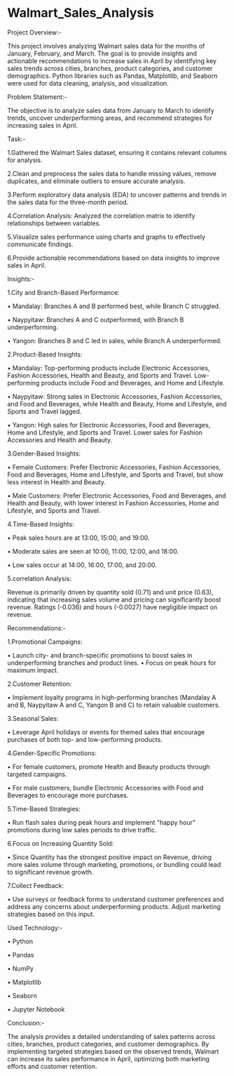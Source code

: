 # Walmart_Sales_Analysis

Project Overview:-

  This project involves analyzing Walmart sales data for the months of January, February, and March. The goal is to provide insights and actionable recommendations to increase sales in April by identifying key      sales trends across cities, branches, product categories, and customer demographics. Python libraries such as Pandas, Matplotlib, and Seaborn were used for data cleaning, analysis, and visualization.

Problem Statement:-

The objective is to analyze sales data from January to March to identify trends, uncover underperforming areas, and recommend strategies for increasing sales in April.

Task:-

1.Gathered the Walmart Sales dataset, ensuring it contains relevant columns for analysis.

2.Clean and preprocess the sales data to handle missing values, remove duplicates, and eliminate outliers to ensure accurate analysis.

3.Perform exploratory data analysis (EDA) to uncover patterns and trends in the sales data for the three-month period.

4.Correlation Analysis: Analyzed the correlation matrix to identify relationships between variables.

5.Visualize sales performance using charts and graphs to effectively communicate findings.

6.Provide actionable recommendations based on data insights to improve sales in April.

Insights:-

1.City and Branch-Based Performance:

• Mandalay: Branches A and B performed best, while Branch C struggled.

• Naypyitaw: Branches A and C outperformed, with Branch B underperforming.

• Yangon: Branches B and C led in sales, while Branch A underperformed.

2.Product-Based Insights:

• Mandalay: Top-performing products include Electronic Accessories, Fashion Accessories, Health and Beauty, and Sports and Travel. Low-performing products include Food and Beverages, and Home and Lifestyle.

• Naypyitaw: Strong sales in Electronic Accessories, Fashion Accessories, and Food and Beverages, while Health and Beauty, Home and Lifestyle, and Sports and Travel lagged.

• Yangon: High sales for Electronic Accessories, Food and Beverages, Home and Lifestyle, and Sports and Travel. Lower sales for Fashion Accessories and Health and Beauty.

3.Gender-Based Insights:

• Female Customers: Prefer Electronic Accessories, Fashion Accessories, Food and Beverages, Home and Lifestyle, and Sports and Travel, but show less interest in Health and Beauty.

• Male Customers: Prefer Electronic Accessories, Food and Beverages, and Health and Beauty, with lower interest in Fashion Accessories, Home and Lifestyle, and Sports and Travel.

4.Time-Based Insights:

• Peak sales hours are at 13:00, 15:00, and 19:00.

• Moderate sales are seen at 10:00, 11:00, 12:00, and 18:00.

• Low sales occur at 14:00, 16:00, 17:00, and 20:00.

5.correlation Analysis:

Revenue is primarily driven by quantity sold (0.71) and unit price (0.63), indicating that increasing sales volume and pricing can significantly boost revenue. Ratings (-0.036) and hours (-0.0027) have negligible impact on revenue.


Recommendations:-

1.Promotional Campaigns:

• Launch city- and branch-specific promotions to boost sales in underperforming branches and product lines.
• Focus on peak hours for maximum impact.

2.Customer Retention:

• Implement loyalty programs in high-performing branches (Mandalay A and B, Naypyitaw A and C, Yangon B and C) to retain valuable customers.

3.Seasonal Sales:

• Leverage April holidays or events for themed sales that encourage purchases of both top- and low-performing products.

4.Gender-Specific Promotions:

• For female customers, promote Health and Beauty products through targeted campaigns.

• For male customers, bundle Electronic Accessories with Food and Beverages to encourage more purchases.

5.Time-Based Strategies:

• Run flash sales during peak hours and implement "happy hour" promotions during low sales periods to drive traffic.

6.Focus on Increasing Quantity Sold:

• Since Quantity has the strongest positive impact on Revenue, driving more sales volume through marketing, promotions, or bundling could lead to significant revenue growth.

7.Collect Feedback:

• Use surveys or feedback forms to understand customer preferences and address any concerns about underperforming products. Adjust marketing strategies based on this input.

Used Technology:-

• Python

• Pandas

• NumPy

• Matplotlib 

• Seaborn

• Jupyter Notebook

Conclusion:-

The analysis provides a detailed understanding of sales patterns across cities, branches, product categories, and customer demographics. By implementing targeted strategies based on the observed trends, Walmart can increase its sales performance in April, optimizing both marketing efforts and customer retention.
